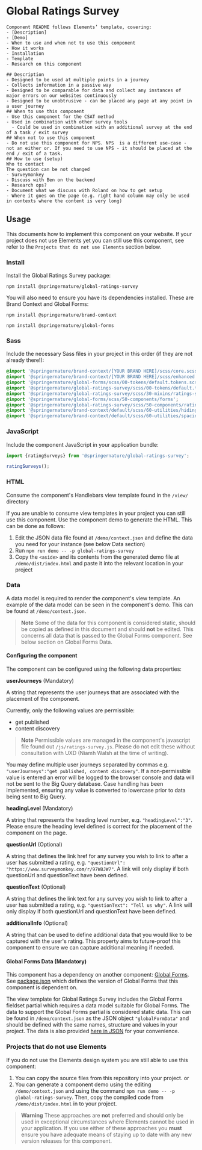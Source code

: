 # Global Ratings Survey

```text
Component README follows Elements’ template, covering:
- [Description]
- [Demo]
- When to use and when not to use this component
- How it works
- Installation
- Template
- Research on this component

## Description
- Designed to be used at multiple points in a journey
- Collects information in a passive way
- Designed to be comparable for data and collect any instances of major errors on our websites continuously
- Designed to be unobtrusive - can be placed any page at any point in a user journey
## When to use this component
- Use this component for the CSAT method
- Used in combination with other survey tools
  - Could be used in combination with an additional survey at the end of a task / exit survey
## When not to use this component
- Do not use this component for NPS. NPS  is a different use-case - not an either or. If you need to use NPS - it should be placed at the end / exit of a task.
## How to use (setup)
Who to contact
The question can be not changed
- Surveymonkey
- Discuss with Ben on the backend
- Research ops?
- Document what we discuss with Roland on how to get setup
- Where it goes on the page (e.g. right hand column may only be used in contexts where the content is very long)
```

## Usage
This documents how to implement this component on your website. If your project does not use Elements yet you can still use this component, see refer to the `Projects that do not use Elements` section below.
### Install
Install the Global Ratings Survey package:
```shell
npm install @springernature/global-ratings-survey
```
You will also need to ensure you have its dependencies installed. These are Brand Context and Global Forms:
```shell
npm install @springernature/brand-context
```
```shell
npm install @springernature/global-forms
```

### Sass
Include the necessary Sass files in your project in this order (if they are not already there!):
```sass
@import '@springernature/brand-context/[YOUR BRAND HERE]/scss/core.scss';
@import '@springernature/brand-context/[YOUR BRAND HERE]/scss/enhanced.scss';
@import '@springernature/global-forms/scss/00-tokens/default.tokens.scss';
@import '@springernature/global-ratings-survey/scss/00-tokens/default.tokens.scss';
@import '@springernature/global-ratings-survey/scss/30-mixins/ratings-survey-button';
@import '@springernature/global-forms/scss/50-components/forms';
@import '@springernature/global-ratings-survey/scss/50-components/ratings-survey';
@import '@springernature/brand-context/default/scss/60-utilities/hiding.scss';
@import '@springernature/brand-context/default/scss/60-utilities/spacing.scss';
```

### JavaScript
Include the component JavaScript in your application bundle:
```js
import {ratingSurveys} from '@springernature/global-ratings-survey';

ratingSurveys();
```

### HTML
Consume the component's Handlebars view template found in the `/view/` directory

If you are unable to consume view templates in your project you can still use this component. Use the component demo to generate the HTML. This can be done as follows:

1. Edit the JSON data file found at `/demo/context.json` and define the data you need for your instance (see below Data section) 
2. Run `npm run demo -- -p global-ratings-survey`
3. Copy the `<aside>` and its contents from the generated demo file at `/demo/dist/index.html` and paste it into the relevant location in your project

### Data
A data model is required to render the component's view template. An example of the data model can be seen in the component's demo. This can be found at `/demo/context.json`.

> **Note**
> Some of the data for this component is considered static, should be copied as defined in this document and should **not** be edited. This concerns all data that is passed to the Global Forms component. See below section on Global Forms Data.

#### Configuring the component
The component can be configured using the following data properties:

**userJourneys** (Mandatory)

A string that represents the user journeys that are associated with the placement of the component.

Currently, only the following values are permissible:
- get published
- content discovery

> **Note**
> Permissible values are managed in the component's javascript file found out `/js/ratings-survey.js`. Please do not edit these without consultation with UXD (Niamh Walsh at the time of writing).

You may define multiple user journeys separated by commas e.g. `"userJourneys":"get published, content discovery"`. If a non-permissible value is entered an error will be logged to the browser console and data will not be sent to the Big Query database. Case handling has been implemented, ensuring any value is converted to lowercase prior to data being sent to Big Query.

**headingLevel** (Mandatory)

A string that represents the heading level number, e.g. `"headingLevel":"3"`. Please ensure the heading level defined is correct for the placement of the component on the page.

**questionUrl** (Optional)

A string that defines the link href for any survey you wish to link to after a user has submitted a rating, e.g. `"questionUrl": "https://www.surveymonkey.com/r/97W8JW7"`. A link will only display if both questionUrl and questionText have been defined.

**questionText** (Optional)

A string that defines the link text for any survey you wish to link to after a user has submitted a rating, e.g. `"questionText": "Tell us why"`. A link will only display if both questionUrl and questionText have been defined.

**additionalInfo** (Optional)

A string that can be used to define additional data that you would like to be captured with the user's rating. This property aims to future-proof this component to ensure we can capture additional meaning if needed.

#### Global Forms Data (Mandatory)

This component has a dependency on another component: [Global Forms](https://github.com/springernature/frontend-toolkits/tree/main/toolkits/global/packages/global-forms). See [package.json](https://github.com/springernature/frontend-toolkits/tree/main/toolkits/global/packages/global-ratings-survey/package.json#L10) which defines the version of Global Forms that this component is dependent on.

The view template for Global Ratings Survey includes the Global Forms fieldset partial which requires a data model suitable for Global Forms. The data to support the Global Forms partial is considered static data. This can be found in `/demo/context.json` as the JSON object `"globalFormData"` and should be defined with the same names, structure and values in your project. The data is also provided [here in JSON](https://gist.github.com/benjclark/8c77fce1ab83a1c3fd8b9ed21be9f366) for your convenience.

### Projects that do not use Elements

If you do not use the Elements design system you are still able to use this component:

1. You can copy the source files from this repository into your project.
or
2. You can generate a component demo using the editing `/demo/context.json` and using the command `npm run demo -- -p global-ratings-survey`. Then, copy the compiled code from `/demo/dist/index.html` in to your project.

> **Warning**
> These approaches are **not** preferred and should only be used in exceptional circumstances where Elements cannot be used in your application. If you use either of these approaches you **must** ensure you have adequate means of staying up to date with any new version releases for this component. 

